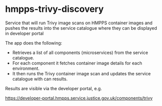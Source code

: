 # hmpps-trivy-discovery

Service that will run Trivy image scans on HMPPS container images and pushes the results into the service catalogue where they can be displayed in developer portal 

The app does the following:
- Retrieves a list of all components (microservices) from the service catalogue.
- For each component it fetches container image details for each environment.
- It then runs the Trivy container image scan and updates the service catalogue with can results. 

Results are visible via the developer portal, e.g.

https://developer-portal.hmpps.service.justice.gov.uk/components/trivy
